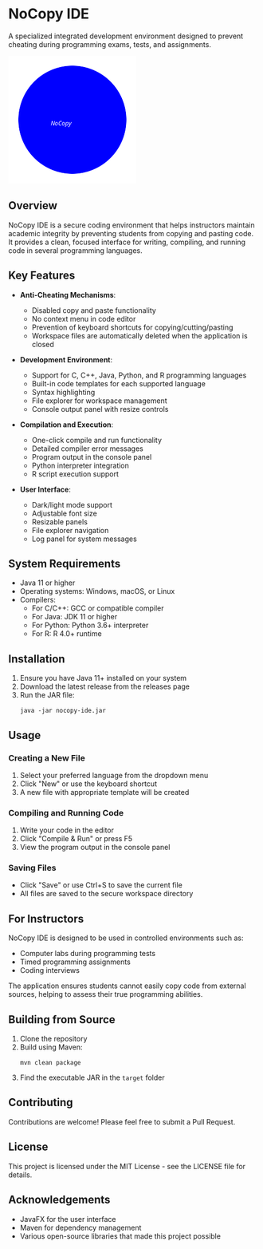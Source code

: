 # NoCopy IDE

A specialized integrated development environment designed to prevent cheating during programming exams, tests, and assignments.

![NoCopy IDE](javafx-app/src/main/resources/icons/app-icon.png)

## Overview

NoCopy IDE is a secure coding environment that helps instructors maintain academic integrity by preventing students from copying and pasting code. It provides a clean, focused interface for writing, compiling, and running code in several programming languages.

## Key Features

- **Anti-Cheating Mechanisms**:
  - Disabled copy and paste functionality
  - No context menu in code editor
  - Prevention of keyboard shortcuts for copying/cutting/pasting
  - Workspace files are automatically deleted when the application is closed

- **Development Environment**:
  - Support for C, C++, Java, Python, and R programming languages
  - Built-in code templates for each supported language
  - Syntax highlighting
  - File explorer for workspace management
  - Console output panel with resize controls

- **Compilation and Execution**:
  - One-click compile and run functionality
  - Detailed compiler error messages
  - Program output in the console panel
  - Python interpreter integration
  - R script execution support

- **User Interface**:
  - Dark/light mode support
  - Adjustable font size
  - Resizable panels
  - File explorer navigation
  - Log panel for system messages

## System Requirements

- Java 11 or higher
- Operating systems: Windows, macOS, or Linux
- Compilers:
  - For C/C++: GCC or compatible compiler
  - For Java: JDK 11 or higher
  - For Python: Python 3.6+ interpreter
  - For R: R 4.0+ runtime

## Installation

1. Ensure you have Java 11+ installed on your system
2. Download the latest release from the releases page
3. Run the JAR file:
   ```
   java -jar nocopy-ide.jar
   ```

## Usage

### Creating a New File

1. Select your preferred language from the dropdown menu
2. Click "New" or use the keyboard shortcut
3. A new file with appropriate template will be created

### Compiling and Running Code

1. Write your code in the editor
2. Click "Compile & Run" or press F5
3. View the program output in the console panel

### Saving Files

- Click "Save" or use Ctrl+S to save the current file
- All files are saved to the secure workspace directory

## For Instructors

NoCopy IDE is designed to be used in controlled environments such as:

- Computer labs during programming tests
- Timed programming assignments
- Coding interviews

The application ensures students cannot easily copy code from external sources, helping to assess their true programming abilities.

## Building from Source

1. Clone the repository
2. Build using Maven:
   ```
   mvn clean package
   ```
3. Find the executable JAR in the `target` folder

## Contributing

Contributions are welcome! Please feel free to submit a Pull Request.

## License

This project is licensed under the MIT License - see the LICENSE file for details.

## Acknowledgements

- JavaFX for the user interface
- Maven for dependency management
- Various open-source libraries that made this project possible